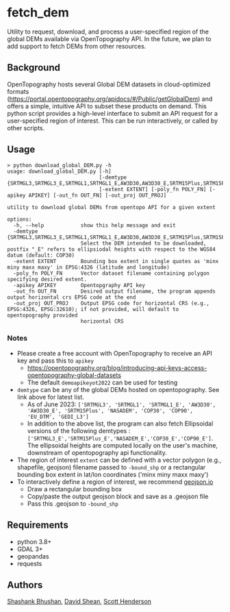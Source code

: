 # fetch_dem
Utility to request, download, and process a user-specified region of the global DEMs available via OpenTopography API. In the future, we plan to add support to fetch DEMs from other resources. 

## Background
OpenTopography hosts several Global DEM datasets in cloud-optimized formats (https://portal.opentopography.org/apidocs/#/Public/getGlobalDem) and offers a simple, intuitive API to subset these products on demand. This python script provides a high-level interface to submit an API request for a user-specified region of interest. This can be run interactively, or called by other scripts.

## Usage
```console
> python download_global_DEM.py -h
usage: download_global_DEM.py [-h]
                              [-demtype {SRTMGL3,SRTMGL3_E,SRTMGL1,SRTMGL1_E,AW3D30,AW3D30_E,SRTM15Plus,SRTM15Plus_E,NASADEM,NASADEM_E,COP30,COP30_E,COP90,COP90_E,EU_DTM,GEDI_L3}]
                              [-extent EXTENT] [-poly_fn POLY_FN] [-apikey APIKEY] [-out_fn OUT_FN] [-out_proj OUT_PROJ]

utility to download global DEMs from opentopo API for a given extent

options:
  -h, --help            show this help message and exit
  -demtype {SRTMGL3,SRTMGL3_E,SRTMGL1,SRTMGL1_E,AW3D30,AW3D30_E,SRTM15Plus,SRTM15Plus_E,NASADEM,NASADEM_E,COP30,COP30_E,COP90,COP90_E,EU_DTM,GEDI_L3}
                        Select the DEM intended to be downloaded, postfix "_E" refers to ellipsiodal heights with respect to the WGS84 datum (default: COP30)
  -extent EXTENT        Bounding box extent in single quotes as 'minx miny maxx maxy' in EPSG:4326 (latitude and longitude)
  -poly_fn POLY_FN      Vector dataset filename containing polygon specifying desired extent.
  -apikey APIKEY        Opentopgraphy API key
  -out_fn OUT_FN        Desired output filename, the program appends output horizontal crs EPSG code at the end
  -out_proj OUT_PROJ    Output EPSG code for horizontal CRS (e.g., EPSG:4326, EPSG:32610); if not provided, will default to opentopography provided
                        horizontal CRS
```

### Notes
- Please create a free account with OpenTopography to receive an API key and pass this to `apikey`
  - https://opentopography.org/blog/introducing-api-keys-access-opentopography-global-datasets
  - The default `demoapikeyot2022` can be used for testing
- `demtype` can be any of the global DEMs hosted on opentopography. See link above for latest list.
  - As of June 2023: `['SRTMGL3', 'SRTMGL1', 'SRTMGL1_E', 'AW3D30', 'AW3D30_E', 'SRTM15Plus', 'NASADEM', 'COP30', 'COP90', 'EU_DTM', 'GEDI_L3']`
  - In addition to the above list, the program can also fetch Ellipsoidal versions of the following demtypes : `['SRTMGL3_E','SRTM15Plus_E','NASADEM_E','COP30_E','COP90_E']`. The ellipsoidal heights are computed locally on the user's machine, downstream of opentopography api functionality. 
- The region of interest `extent` can be defined with a vector polygon (e.g., shapefile, geojson) filename passed to `-bound_shp` or a rectangular bounding box extent in lat/lon coordinates ('minx miny maxx maxy')
- To interactively define a region of interest, we recommend [geojson.io](https://geojson.io/)
  - Draw a rectangular bounding box
  - Copy/paste the output geojson block and save as a .geojson file
  - Pass this .geojson to `-bound_shp`

## Requirements
- python 3.8+
- GDAL 3+
- geopandas
- requests

## Authors

[Shashank Bhushan](https://github.com/ShashankBice), [David Shean](https://github.com/dshean), [Scott Henderson](https://github.com/scottyhq)


